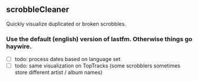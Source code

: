 ## scrobbleCleaner
Quickly visualize duplicated or broken scrobbles.

### Use the default (english) version of lastfm. Otherwise things go haywire.

- [ ] todo: process dates based on language set
- [ ] todo: same visualization on TopTracks 
  (some scrobblers sometimes store different artist / album names)
